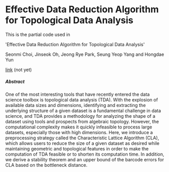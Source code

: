 # Effective Data Reduction Algorithm for Topological Data Analysis

This is the partial code used in

'Effective Data Reduction Algorithm for Topological Data Analysis'

Seonmi Choi, Jinseok Oh, Jeong Rye Park, Seung Yeop Yang and Hongdae Yun

[link]([]()) (not yet)



##### Abstract
One of the most interesting tools that have recently entered the data science toolbox is topological data analysis (TDA). With the explosion of available data sizes and dimensions, identifying and extracting the underlying structure of a given dataset is a fundamental challenge in data science, and TDA provides a methodology for analyzing the shape of a dataset using tools and prospects from algebraic topology. However, the computational complexity makes it quickly infeasible to process large datasets, especially those with high dimensions. Here, we introduce a preprocessing strategy called the Characteristic Lattice Algorithm (CLA), which allows users to reduce the size of a given dataset as desired while maintaining geometric and topological features in order to make the computation of TDA feasible or to shorten its computation time. In addition, we derive a stability theorem and an upper bound of the barcode errors for CLA based on the bottleneck distance.

